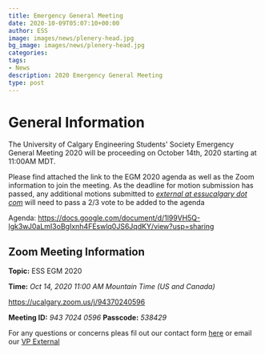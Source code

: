 ```yaml
---
title: Emergency General Meeting
date: 2020-10-09T05:07:10+00:00
author: ESS
image: images/news/plenery-head.jpg
bg_image: images/news/plenery-head.jpg
categories:
tags:
- News
description: 2020 Emergency General Meeting
type: post
---
```

# General Information

The University of Calgary Engineering Students' Society Emergency General Meeting 2020 will be proceeding on October 14th, 2020 starting at 11:00AM MDT.

Please find attached the link to the EGM 2020 agenda as well as the Zoom information to join the meeting. As the deadline for motion submission has passed, any additional motions submitted to [*external at essucalgary dot com*](mailto:external@essucalgary.com) will need to pass a 2/3 vote to be added to the agenda

Agenda: https://docs.google.com/document/d/1l99VH5Q-lgk3wJ0aLmI3oBgIxnh4FEswlq0JS6JqdKY/view?usp=sharing

## Zoom Meeting Information

**Topic:** ESS EGM 2020

**Time:** *Oct 14, 2020 11:00 AM Mountain Time (US and Canada)*

https://ucalgary.zoom.us/j/94370240596

**Meeting ID:** *943 7024 0596*
**Passcode:** *538429*

For any questions or concerns pleas fil out our contact form [here](/contact) or email our [VP External](mailto:external@essucalgary.com)